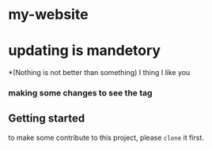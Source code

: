 # my-website
# updating is mandetory

*(Nothing is not better than something)
 I thing I like you
 
 ### making some changes to see the tag

## Getting started

to make some contribute to this project, please `clone` it first.
